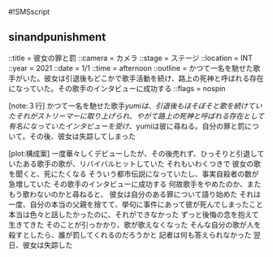 #!SMSscript

## sinandpunishment

::title = 彼女の罪と罰
::camera = カメラ
::stage = ステージ
::location = INT
::year = 2021
::date = 1/1
::time = afternoon
::outline = かつて一名を馳せた歌手がいた。彼女は引退後もどこかで歌手活動を続け、路上の死神と呼ばれる存在になっていた。その歌手のインタビューに成功する
::flags = nospin

[note:３行]
かつて一名を馳せた歌手$yumiは、引退後もほそぼそと歌を続けていた
それがストリーマーに取り上げられ、やがて路上の死神と呼ばれる存在として有名になっていた
インタビューを受け、$yumiは彼に尋ねる。自分の罪と罰について。その後、彼女は失踪してしまった

[plot:構成案]
一度華々しくデビューしたが、その後売れず、ひっそりと引退していたある歌手の歌が、リバイバルヒットしていた
それもいわくつきで
彼女の歌を聞くと、死にたくなる
そういう都市伝説になっていたし、事実自殺者の数が急増していた
その歌手のインタビューに成功する
何故歌手をやめたのか、またもう歌わないのかと尋ねると、
彼女は自分のある罪について語り始めた
それは一度、自分の本当の父親を捨てて、挙句に事件にあって彼が死んでしまったこと
本当は色々と話したかったのに、それができなかった
ずっと後悔の念を抱えて生きてきた
そのことが引っかかり、歌が歌えなくなった
そんな自分の歌が人を殺すとしたら、誰が罰してくれるのだろうかと
記者は何も答えられなかった
翌日、彼女は失踪した

